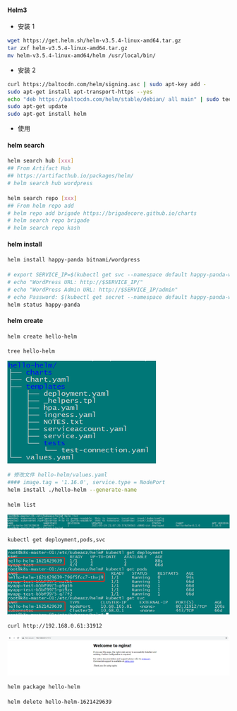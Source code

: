 #### Helm3

- 安装 1

```bash
wget https://get.helm.sh/helm-v3.5.4-linux-amd64.tar.gz
tar zxf helm-v3.5.4-linux-amd64.tar.gz
mv helm-v3.5.4-linux-amd64/helm /usr/local/bin/
```

- 安装 2

```bash
curl https://baltocdn.com/helm/signing.asc | sudo apt-key add -
sudo apt-get install apt-transport-https --yes
echo "deb https://baltocdn.com/helm/stable/debian/ all main" | sudo tee /etc/apt/sources.list.d/helm-stable-debian.list
sudo apt-get update
sudo apt-get install helm
```

- 使用

#### helm search

```bash
helm search hub [xxx]
## From Artifact Hub
## https://artifacthub.io/packages/helm/
# helm search hub wordpress

helm search repo [xxx]
## From helm repo add
# helm repo add brigade https://brigadecore.github.io/charts
# helm search repo brigade
# helm search repo kash
```

#### helm install

```bash
helm install happy-panda bitnami/wordpress

# export SERVICE_IP=$(kubectl get svc --namespace default happy-panda-wordpress --template "{{ range (index .status.loadBalancer.ingress 0) }}{{.}}{{ end }}")
# echo "WordPress URL: http://$SERVICE_IP/"
# echo "WordPress Admin URL: http://$SERVICE_IP/admin"
# echo Password: $(kubectl get secret --namespace default happy-panda-wordpress -o jsonpath="{.data.wordpress-password}" | base64 --decode)
helm status happy-panda
```

#### helm create

```bash
helm create hello-helm

tree hello-helm
```

![helm3_tree](images/helm3/helm3.png)

```bash
# 修改文件 hello-helm/values.yaml
#### image.tag = '1.16.0', service.type = NodePort
helm install ./hello-helm --generate-name

helm list
```

![helm-list](images/helm3/helm-list.png)

```bash
kubectl get deployment,pods,svc
```

![helm-release](images/helm3/helm-release.png)

```bash
curl http://192.168.0.61:31912
```

![result](images/helm3/result.png)

```bash
helm package hello-helm

helm delete hello-helm-1621429639
```

